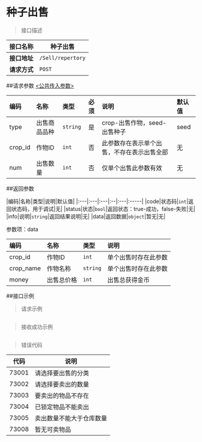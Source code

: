 # 种子出售

>接口描述

| 接口名称 | 种子出售 |
|----------|--------|
|**接口地址**|```/Sell/repertory```|
|**请求方式**|```POST```|

##请求参数
[<公共传入参数>](../README.md)  

|编码|名称|类型|必须|说明|默认值|
|:---|:---|:---|:--:|:---|:-----|
|type|出售商品品种|```string```|是|crop-出售作物，seed-出售种子|seed|
|crop_id|作物ID|```int```|否|此参数存在表示单个出售，不存在表示出售全部|无|
|num|出售数量|```int```|否|仅单个出售此参数有效|无|

##返回参数

|编码|名称|类型|说明|默认值|
|:---|:---|:---|:--|:---|:-----|
|code|状态码|```int```|返回状态码，用于调试|无|
|status|状态|```bool```|返回状态：true-成功，false-失败|无|
|info|说明|```string```|返回结果说明|无|
|data|返回数据|```object```|暂无|无|

参数项：data

|编码 |名称|类型|说明|
|:----|:---|:---|:---|
|crop_id|作物ID|```int```|单个出售时存在此参数|
|crop_name|作物名称|```string```|单个出售时存在此参数|
|money|出售总价格|```int```|出售总获得金币|

##接口示例

>请求示例

```

```

>接收成功示例

```

```

>错误代码

|代码|说明|
|----|----|
|73001|请选择要出售的分类|
|73002|请选择要卖出的数量|
|73003|要卖出的物品不存在|
|73004|已锁定物品不能卖出|
|73005|卖出数量不能大于仓库数量|
|73008|暂无可卖物品|
